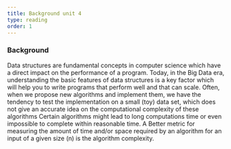 ```yaml
---
title: Background unit 4 
type: reading
order: 1 
---
```


### Background 
Data structures are fundamental concepts in computer science which have a direct impact on the performance of a program. Today, in the Big Data era, understanding the basic features of data structures is a key factor which will help you to write programs that perform well and that can scale. Often, when we propose new algorithms and implement them, we have the tendency to test the implementation on a small (toy) data set, which does not give an accurate idea on the computational complexity of these algorithms Certain algorithms might lead to long computations time or even impossible to complete within reasonable time. A Better metric for measuring the amount of time and/or space required by an algorithm for an input of a given size (n) is the algorithm complexity.
